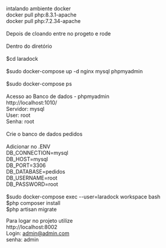 intalando ambiente docker<br>
docker pull php:8.3.1-apache<br>
docker pull php:7.2.34-apache<br>
<br>
Depois de cloando entre no progeto e rode<br>
<br>
Dentro do diretório<br>
<br>
$cd laradock<br>
<br>
$sudo docker-compose up -d nginx mysql phpmyadmin<br>
<br>
$sudo docker-compose ps<br>
<br>
Acesso ao Banco de dados - phpmyadmin<br>
http://localhost:1010/<br>
Servidor: mysql<br>
User: root<br>
Senha: root<br>
<br>
Crie o banco de dados pedidos<br>
<br>
Adicionar no .ENV <br>
DB_CONNECTION=mysql <br>
DB_HOST=mysql <br>
DB_PORT=3306 <br>
DB_DATABASE=pedidos<br> 
DB_USERNAME=root <br>
DB_PASSWORD=root <br>
<br>
$sudo docker-compose exec --user=laradock workspace bash<br>
$php composer install<br>
$php artisan migrate<br>

Para logar no projeto utilize <br>
http://localhost:8002 <br>
Login: admin@admin.com <br>
senha: admin <br>



